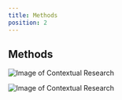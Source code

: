 ```yaml
---
title: Methods
position: 2
---
```


## Methods

![Image of Contextual Research](/uploads/ResearchMethod3.JPG)

![Image of Contextual Research](/uploads/ResearchMethod.jpg)
